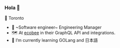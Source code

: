 ### Hola 👋

📌 Toronto

- 🔭 ~Software engineer~  Engineering Manager
- 🗺️ At [ecobee](https://github.com/ecobee) in their GraphQL API and integrations.
- 🌱 I’m currently learning GOLang and 日本語
